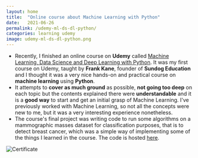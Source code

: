 ```yaml
---
layout: home
title:  "Online course about Machine Learning with Python"
date:   2021-06-26
permalink: /udemy-ml-ds-dl-python/
categories: learning udemy
image: udemy-ml-ds-dl-python.png
---
```


- Recently, I finished an online course on **Udemy** called [Machine Learning, Data Science and Deep Learning with Python](https://www.udemy.com/course/data-science-and-machine-learning-with-python-hands-on/). It was my first course on Udemy, taught by **Frank Kane**, founder of **Sundog Education** and I thought it was a very nice hands-on and practical course on **machine learning** using **Python**.
- It attempts to **cover as much ground** as possible, **not going too deep** on each topic but the contents explained there were **understandable** and it is a **good way** to start and get an initial grasp of Machine Learning. I've previously worked with Machine Learning, so not all the concepts were new to me, but it was a very interesting experience nonetheless.
- The course's final project was writing code to run some algorithms on a mammographic masses dataset for classification purposes, that is to detect breast cancer, which was a simple way of implementing some of the things I learned in the course. The code is hosted [here](https://github.com/Marko50/udemy-machine-learning-data-science-deep-learning-python).


![Certificate]({{site.url}}/assets/img/posts/udemy-ml-ds-dl-python/certificate.png)
